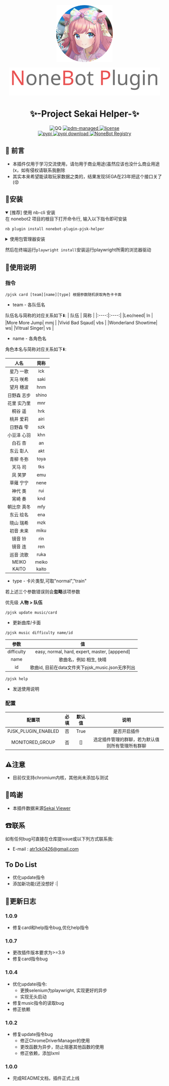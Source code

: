 <!-- markdownlint-disable MD024 MD026 MD031 MD033 MD036 MD041 -->

<div align="center">

<a href="https://v2.nonebot.dev/store">
  <img src="https://raw.githubusercontent.com/Agnes4m/nonebot_plugin_l4d2_server/main/image/logo.png" width="180" height="180" alt="NoneBotPluginLogo">
</a>

<p>
  <img src="https://raw.githubusercontent.com/lgc-NB2Dev/readme/main/template/plugin.svg" alt="NoneBotPluginText">
</p>

# ✨-Project Sekai Helper-✨

<img src="https://img.shields.io/badge/QQ-3126670240-blue" alt="QQ">
<a href="https://pdm.fming.dev">
  <img src="https://img.shields.io/badge/pdm-managed-blueviolet" alt="pdm-managed">
<a href="./LICENSE">
  <img src="https://img.shields.io/github/license/Atr1ck/nonebot-plugin-pjsk-helper.svg" alt="license">
</a>

<br />
<a href="https://pypi.python.org/pypi/nonebot-plugin-pjsk-helper">
  <img src="https://img.shields.io/pypi/v/nonebot-plugin-pjsk-helper.svg" alt="pypi">
</a>
<a href="https://pypi.python.org/pypi/nonebot-plugin-pjsk-helper">
  <img src="https://img.shields.io/pypi/dd/nonebot-plugin-pjsk-helper" alt="pypi download">
</a>
<a href="https://registry.nonebot.dev/plugin/nonebot-plugin-pjsk-helper:nonebot_plugin_pjsk_helper">
  <img src="https://img.shields.io/endpoint?url=https%3A%2F%2Fnbbdg.lgc2333.top%2Fplugin%2Fnonebot-plugin-pjsk-helper" alt="NoneBot Registry">
</a>
</div>

## 💬 前言
- 本插件仅用于学习交流使用，请勿用于商业用途(虽然应该也没什么商业用途(x，如有侵权请联系我删除
- 其实本来希望能读取玩家数据之类的，结果发现SEGA在23年把这个接口关了(😡
## 🔧安装
<details open>
<summary>[推荐] 使用 nb-cli 安装</summary>
在 nonebot2 项目的根目下打开命令行, 输入以下指令即可安装 

```bash
nb plugin install nonebot-plugin-pjsk-helper
```

</details>

<details>
<summary>使用包管理器安装</summary>
在 nonebot2 项目的插件目录下, 打开命令行, 根据你使用的包管理器, 输入相应的安装命令

<details>
<summary>pip</summary>

```bash
pip install nonebot-plugin-pjsk-helper
```

</details>
<details>
<summary>pdm</summary>

```bash
pdm add nonebot-plugin-pjsk-helper
```

</details>
<details>
<summary>poetry</summary>

```bash
poetry add nonebot-plugin-pjsk-helper
```

</details>
<details>
<summary>conda</summary>

```bash
conda install nonebot-plugin-pjsk-helper
```

</details>

打开 nonebot2 项目根目录下的 `pyproject.toml` 文件, 在 `[tool.nonebot]` 部分的 `plugins` 项里追加写入

```toml
[tool.nonebot]
plugins = [
    # ...
    "nonebot_plugin_pjsk"
]
```

</details>

然后在终端运行``playwright install``安装运行playwright所需的浏览器驱动

## 📖使用说明

### 指令
```qq
/pjsk card [team][name][type] 根据参数随机获取角色卡卡面
```     
- team - 各队伍名

队伍名与简称的对应关系如下⬇️:
| 队伍 | 简称 |
|:----:|:----:|
|Leo/need| ln |
|More More Jump| mmj |
|Vivid Bad Sqaud| vbs |
|Wonderland Showtime| ws|
|Vitrual Singer| vs |
- name - 各角色名

角色本名与简称对应关系如下⬇️:

|   人名       | 简称  |
|:-----------:|:------:|
| 星乃 一歌   | ick   |
| 天马 咲希   | saki  |
| 望月 穗波   | hnm   |
| 日野森 志步 | shino |
| 花里 实乃里 | mnr   |
| 桐谷 遥     | hrk   |
| 桃井 爱莉   | airi  |
| 日野森 雫   | szk   |
| 小豆泽 心羽 | khn   |
| 白石 杏     | an    |
| 东云 彰人   | akt   |
| 青柳 冬弥   | toya  |
| 天马 司     | tks   |
| 凤 笑梦     | emu   |
| 草薙 宁宁   | nene  |
| 神代 类     | rui   |
| 宵崎 奏     | knd   |
| 朝比奈 真冬 | mfy   |
| 东云 绘名   | ena   |
| 晓山 瑞希   | mzk   |
| 初音 未来   | miku  |
| 镜音 铃     | rin   |
| 镜音 连     | ren   |
| 巡音 流歌   | ruka  |
| MEIKO       | meiko |
| KAITO       | kaito |

- type - 卡片类型,可取"normal","train"

若上述三个参数错误则会**忽略**该项参数

优先级 **人物 > 队伍**

```qq
/pjsk update music/card
```
- 更新曲库/卡面

```qq
/pjsk music difficulty name/id
```

| 参数 | 值 |
|:---:|:----:|
|difficulty|easy, normal, hard, expert, master, [apppend]|
|name | 歌曲名，例如 相生, 快晴|
|id   | 歌曲id, 目前在data文件夹下pjsk_music.json无序列出|

```qq
/pjsk help
```
- 发送使用说明


### 配置
|      配置项       |  必填   |  默认值  |               说明            |
|:----------------:|:------:|:--------:|:---------------------------:|
|PJSK_PLUGIN_ENABLED|  否    | True    | 是否开启插件 |
|  MONITORED_GROUP |   否    | []      | 选定插件管理的群聊，若为默认值则所有管理所有群聊|

## ⚠️注意
- 目前仅支持chromium内核，其他尚未添加与测试

## 🙏鸣谢
- 本插件数据来源[Sekai Viewer](https://sekai.best/)

## ☎联系
如有任何bug可直接在仓库提issue或以下列方式联系我:
- E-mail : atr1ck0426@gmail.com

## To Do List
- 优化update指令
- 添加新功能(还没想好 :|

## 📝更新日志
### 1.0.9
- 修复card和help指令bug,优化help指令


### 1.0.7
- 更改插件版本要求为>=3.9
- 修复card指令bug

### 1.0.4
- 优化updatei指令:
  - 更换selenium为playwright, 实现更好的异步
  - 实现无头启动
- 修复music指令的读取bug
- 修正依赖

### 1.0.2

- 修复update指令bug
  - 修正ChromeDriverManager的使用
  - 更改函数为异步，防止阻塞其他函数的使用
  - 修正依赖，添加lxml

### 1.0.0

- 完成README文档，插件正式上线